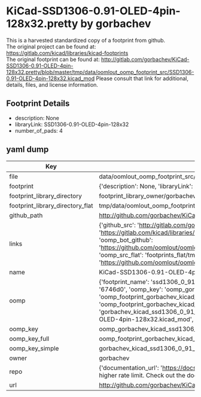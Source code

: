 # KiCad-SSD1306-0.91-OLED-4pin-128x32.pretty by gorbachev  
This is a harvested standardized copy of a footprint from github.  
The original project can be found at:  
https://gitlab.com/kicad/libraries/kicad-footprints  
The original footprint can be found at:
http://gitlab.com/gorbachev/KiCad-SSD1306-0.91-OLED-4pin-128x32.pretty/blob/master/tmp/data/oomlout_oomp_footprint_src/SSD1306-0.91-OLED-4pin-128x32.kicad_mod
Please consult that link for additional, details, files, and license information.  
## Footprint Details
* description: None  
* libraryLink: SSD1306-0.91-OLED-4pin-128x32  
* number_of_pads: 4  
## yaml dump  
| Key | Value |  
| --- | --- |  
| file | data/oomlout_oomp_footprint_src/KiCad-SSD1306-0.91-OLED-4pin-128x32.pretty/SSD1306-0.91-OLED-4pin-128x32.kicad_mod |  
| footprint | {'description': None, 'libraryLink': 'SSD1306-0.91-OLED-4pin-128x32', 'number_of_pads': 4} |  
| footprint_library_directory | footprint_library_owner/gorbachev_KiCad-SSD1306-0.91-OLED-4pin-128x32.pretty |  
| footprint_library_directory_flat | tmp/data/oomlout_oomp_footprint_src/footprints_flat/gorbachev_kicad_ssd1306_0_91_oled_4pin_128x32_ssd1306_0_91_oled_4pin_128x32/working |  
| github_path | http://github.com/gorbachev/KiCad-SSD1306-0.91-OLED-4pin-128x32.pretty/blob/master/tmp/data/oomlout_oomp_footprint_src/SSD1306-0.91-OLED-4pin-128x32.kicad_mod |  
| links | {'github_src': 'http://gitlab.com/gorbachev/KiCad-SSD1306-0.91-OLED-4pin-128x32.pretty/blob/master/tmp/data/oomlout_oomp_footprint_src/SSD1306-0.91-OLED-4pin-128x32.kicad_mod', 'github_src_repo': 'https://gitlab.com/kicad/libraries/kicad-footprints', 'oomp_bot': 'tmp/data/oomlout_oomp_footprint_src/footprints/gorbachev_kicad_ssd1306_0_91_oled_4pin_128x32_ssd1306_0_91_oled_4pin_128x32/working', 'oomp_bot_github': 'https://github.com/oomlout/oomlout_oomp_footprint_bot/tree/main/tmp/data/oomlout_oomp_footprint_src/footprints/gorbachev_kicad_ssd1306_0_91_oled_4pin_128x32_ssd1306_0_91_oled_4pin_128x32/working', 'oomp_src_flat': 'footprints_flat/tmp/data/oomlout_oomp_footprint_src/footprints_flat/gorbachev_kicad_ssd1306_0_91_oled_4pin_128x32_ssd1306_0_91_oled_4pin_128x32/working', 'oomp_src_flat_github': 'https://github.com/oomlout/oomlout_oomp_footprint_src/tree/main/tmp/data/oomlout_oomp_footprint_src/footprints_flat/gorbachev_kicad_ssd1306_0_91_oled_4pin_128x32_ssd1306_0_91_oled_4pin_128x32/working'} |  
| name | KiCad-SSD1306-0.91-OLED-4pin-128x32.pretty |  
| oomp | {'footprint_name': 'ssd1306_0_91_oled_4pin_128x32', 'library_name': 'kicad_ssd1306_0_91_oled_4pin_128x32', 'md5': '6746d08a16accfb7d5006174e6c3032d', 'md5_10': '6746d08a16', 'md5_5': '6746d', 'md5_6': '6746d0', 'oomp_key': 'oomp_gorbachev_kicad_ssd1306_0_91_oled_4pin_128x32_ssd1306_0_91_oled_4pin_128x32', 'oomp_key_extra': 'oomp_footprint_gorbachev_kicad_ssd1306_0_91_oled_4pin_128x32_ssd1306_0_91_oled_4pin_128x32', 'oomp_key_full': 'oomp_footprint_gorbachev_kicad_ssd1306_0_91_oled_4pin_128x32_ssd1306_0_91_oled_4pin_128x32_6746d0', 'oomp_key_simple': 'gorbachev_kicad_ssd1306_0_91_oled_4pin_128x32_ssd1306_0_91_oled_4pin_128x32', 'original_filename': 'data/oomlout_oomp_footprint_src/KiCad-SSD1306-0.91-OLED-4pin-128x32.pretty/SSD1306-0.91-OLED-4pin-128x32.kicad_mod', 'owner_name': 'gorbachev'} |  
| oomp_key | oomp_gorbachev_kicad_ssd1306_0_91_oled_4pin_128x32_ssd1306_0_91_oled_4pin_128x32 |  
| oomp_key_full | oomp_footprint_gorbachev_kicad_ssd1306_0_91_oled_4pin_128x32_ssd1306_0_91_oled_4pin_128x32 |  
| oomp_key_simple | gorbachev_kicad_ssd1306_0_91_oled_4pin_128x32_ssd1306_0_91_oled_4pin_128x32 |  
| owner | gorbachev |  
| repo | {'documentation_url': 'https://docs.github.com/rest/overview/resources-in-the-rest-api#rate-limiting', 'message': "API rate limit exceeded for 84.66.142.224. (But here's the good news: Authenticated requests get a higher rate limit. Check out the documentation for more details.)"} |  
| url | http://github.com/gorbachev/KiCad-SSD1306-0.91-OLED-4pin-128x32.pretty |  

